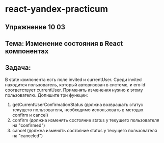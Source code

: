 # react-yandex-practicum
## Упражнение 10 03
## Тема: Изменение состояния в React компонентах
## Задача:
В state компонента есть поле invited и сurrentUser. 
Среди invited находится пользователь, который авторизован в системе, и его id соответствует currentUser. 
Применять изменения нужно к этому пользователю.
Допишите три функции: 
1. getCurrentUserConfirmationStatus (должна возвращать статус текущего пользователя, необходимо использовать в методах confirm и cancel)
2. confirm (должна изменять состояние status у текущего пользователя на "confirmed")
3. cancel (должна изменять состояние status у текущего пользователя на "canceled")
